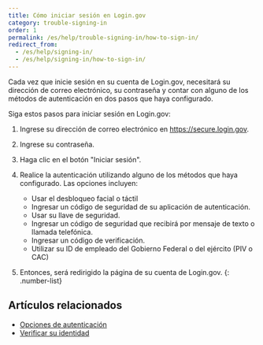 ```yaml
---
title: Cómo iniciar sesión en Login.gov
category: trouble-signing-in
order: 1
permalink: /es/help/trouble-signing-in/how-to-sign-in/
redirect_from:
  - /es/help/signing-in/
  - /es/help/signing-in/how-to-sign-in/
---
```

Cada vez que inicie sesión en su cuenta de Login.gov, necesitará su dirección de correo electrónico, su contraseña y contar con alguno de los métodos de autenticación en dos pasos que haya configurado.

Siga estos pasos para iniciar sesión en Login.gov:

1. Ingrese su dirección de correo electrónico en <https://secure.login.gov>.
2. Ingrese su contraseña.
3. Haga clic en el botón "Iniciar sesión".
4. Realice la autenticación utilizando alguno de los métodos que haya configurado. Las opciones incluyen:

   * Usar el desbloqueo facial o táctil
   * Ingresar un código de seguridad de su aplicación de autenticación.
   * Usar su llave de seguridad.
   * Ingresar un código de seguridad que recibirá por mensaje de texto o llamada telefónica.
   * Ingresar un código de verificación.
   * Utilizar su ID de empleado del Gobierno Federal o del ejército (PIV o CAC)
5. Entonces, será redirigido la página de su cuenta de Login.gov.
{: .number-list}

## Artículos relacionados

* [Opciones de autenticación](/es/help/get-started/authentication-options/)
* [Verificar su identidad](/es/help/verify-your-identity/how-to-verify-your-identity/)